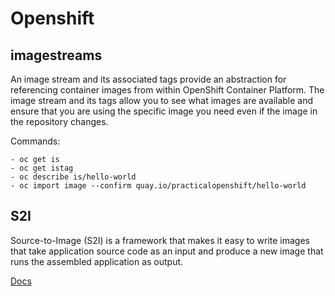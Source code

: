 # Openshift


## imagestreams

An image stream and its associated tags provide an abstraction for referencing container images from within OpenShift Container Platform. The image stream and its tags allow you to see what images are available and ensure that you are using the specific image you need even if the image in the repository changes.

Commands:

```
- oc get is
- oc get istag
- oc describe is/hello-world
- oc import image --confirm quay.io/practicalopenshift/hello-world

```

## S2I

Source-to-Image (S2I) is a framework that makes it easy to write images that take application source code as an input and produce a new image that runs the assembled application as output.

[Docs](https://docs.openshift.com/container-platform/3.11/creating_images/s2i.html)
